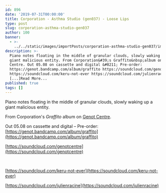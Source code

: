 ```yaml
---
id: 896
date: '2019-07-31T00:00:00'
title: Corporation - Asthma Studio (gen037) - Loose Lips
type: post
slug: corporation-asthma-studio-gen037
author: 100
banner:
  - >-
    ../../static/images/importPosts/corporation-asthma-studio-gen037/image896.jpeg
description: >-
  Piano notes floating in the middle of granular clouds, slowly waking up a
  giant malicious entity. From Corporation&#39;s Graffito&nbsp;album on Genot
  Centre. Out 05.08 on cassette and digital &#8211; Pre-order:
  https://genot.bandcamp.com/album/graffito https://soundcloud.com/genotcentre
  https://soundcloud.com/keru-not-ever https://soundcloud.com/julienracine
  [...]Read More...
published: true
tags: []
---
```

Piano notes floating in the middle of granular clouds, slowly waking up a giant malicious entity.

From Corporation's _Graffito_ album on [Genot Centre](https://genot.bandcamp.com).

Out 05.08 on cassette and digital – Pre-order: [https://genot.bandcamp.com/album/graffito](https://genot.bandcamp.com/album/graffito)

[](https://soundcloud.com/genotcentre)[https://soundcloud.com/genotcentre](https://soundcloud.com/genotcentre)

[](https://soundcloud.com/keru-not-ever)  
[](https://soundcloud.com/keru-not-ever)

[https://soundcloud.com/keru-not-ever](https://soundcloud.com/keru-not-ever)

[](https://soundcloud.com/julienracine)[https://soundcloud.com/julienracine](https://soundcloud.com/julienracine)